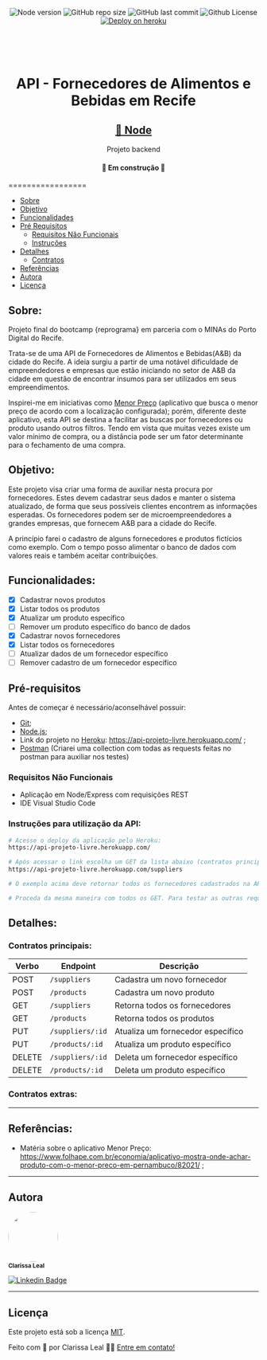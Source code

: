 <p align="center">
  <a> 
    <img alt="Node version" src="https://img.shields.io/badge/node-%3E%3D%206.0.0-brightgreen">
    <img alt="GitHub repo size" src="https://img.shields.io/github/repo-size/lealclarissa/api-projeto-livre">
    <img alt="GitHub last commit" src="https://img.shields.io/github/last-commit/lealclarissa/api-projeto-livre">
    <img alt="Github License" src="https://img.shields.io/github/license/lealclarissa/api-projeto-livre?logo=MIT">
    <a href="http://api-projeto-final.herokuapp.com/"><img src="https://img.shields.io/badge/deploy-heroku.com-blueviolet" alt="Deploy on heroku"></a>
  </a>
</p>

<!-- <h1 align="center">
  <img alt="FAEB Recife" title="#API - Fornecedores de Alimentos e Bebidas em Recife" src="./assets/banner.png" />
</h1> -->

<h1 align="center">
    <br>
    <p align="center">API - Fornecedores de Alimentos e Bebidas em Recife<p>
</h1>

<h2 align="center">
    <a href="https://nodejs.org/pt-br/">🔗 Node</a>
</h2>
<p align="center"> Projeto backend</p>

<h4 align="center"> 
	🚧  Em construção  🚧
</h4>

=================

<!--ts-->

- [Sobre](#sobre)
- [Objetivo](#objetivo)
- [Funcionalidades](#funcionalidades)
- [Pré Requisitos](#pré-requisitos)
  - [Requisitos Não Funcionais](#requisitos-não-funcionais)
  - [Instruções](#instruções-para-utilização-da-api)
- [Detalhes](#detalhes)
  - [Contratos](#contratos-principais)
- [Referências](#referências)
- [Autora](#autora)
- [Licença](#licença)
<!--te-->

## Sobre:

Projeto final do bootcamp {reprograma} em parceria com o MINAs do Porto Digital do Recife.

Trata-se de uma API de Fornecedores de Alimentos e Bebidas(A&B) da cidade do Recife. A ideia surgiu a partir de uma notável dificuldade de empreendedores e empresas que estão iniciando no setor de A&B da cidade em questão de encontrar insumos para ser utilizados em seus empreendimentos.

Inspirei-me em iniciativas como [Menor Preço](https://play.google.com/store/apps/details?id=br.gov.pr.celepar.sefa.mp&hl=pt_BR) (aplicativo que busca o menor preço de acordo com a localização configurada); porém, diferente deste aplicativo, esta API se destina a facilitar as buscas por fornecedores ou produto usando outros filtros. Tendo em vista que muitas vezes existe um valor mínimo de compra, ou a distância pode ser um fator determinante para o fechamento de uma compra.

## Objetivo:

Este projeto visa criar uma forma de auxiliar nesta procura por fornecedores. Estes devem cadastrar seus dados e manter o sistema atualizado, de forma que seus possíveis clientes encontrem as informações esperadas. Os fornecedores podem ser de microempreendedores a grandes empresas, que fornecem A&B para a cidade do Recife.

A princípio farei o cadastro de alguns fornecedores e produtos fictícios como exemplo. Com o tempo posso alimentar o banco de dados com valores reais e também aceitar contribuições.

## Funcionalidades:

- [x] Cadastrar novos produtos
- [x] Listar todos os produtos
- [x] Atualizar um produto específico
- [ ] Remover um produto específico do banco de dados
- [x] Cadastrar novos fornecedores
- [x] Listar todos os fornecedores
- [ ] Atualizar dados de um fornecedor específico
- [ ] Remover cadastro de um fornecedor específico

## Pré-requisitos

Antes de começar é necessário/aconselhável possuir:

- [Git](https://git-scm.com/);
- [Node.js](https://nodejs.org/pt-br/);
- Link do projeto no [Heroku](https://www.heroku.com/): https://api-projeto-livre.herokuapp.com/ ;
- [Postman](https://www.postman.com/) (Criarei uma collection com todas as requests feitas no postman para auxiliar nos testes)

### Requisitos Não Funcionais

- Aplicação em Node/Express com requisições REST
- IDE Visual Studio Code

### Instruções para utilização da API:

```bash
# Acesse o deploy da aplicação pelo Heroku:
https://api-projeto-livre.herokuapp.com/

# Após acessar o link escolha um GET da lista abaixo (contratos principais)  para testar. Vá até a barra de endereço e acrescente o endponint no final. Ex:
https://api-projeto-livre.herokuapp.com/suppliers

# O exemplo acima deve retornar todos os fornecedores cadastrados na API

# Proceda da mesma maneira com todos os GET. Para testar as outras requisições (POST, PUT, DELETE) eu utilizei o Postman
```

## Detalhes:

### Contratos principais:

| Verbo  | Endpoint         | Descrição                         |
| ------ | ---------------- | --------------------------------- |
| POST   | `/suppliers`     | Cadastra um novo fornecedor       |
| POST   | `/products`      | Cadastra um novo produto          |
| GET    | `/suppliers`     | Retorna todos os fornecedores     |
| GET    | `/products`      | Retorna todos os produtos         |
| PUT    | `/suppliers/:id` | Atualiza um fornecedor específico |
| PUT    | `/products/:id`  | Atualiza um produto específico    |
| DELETE | `/suppliers/:id` | Deleta um fornecedor específico   |
| DELETE | `/products/:id`  | Deleta um produto específico      |

### Contratos extras:

---

## Referências:

- Matéria sobre o aplicativo Menor Preço: https://www.folhape.com.br/economia/aplicativo-mostra-onde-achar-produto-com-o-menor-preco-em-pernambuco/82021/ ;

---

## Autora

<a>
 <img style="border-radius: 50%;" src="https://avatars2.githubusercontent.com/u/69424163?s=400&u=6c4ceb2494ca08ef4a05454277aee432c6b5644f&v=4" width="100px;" alt=""/>
 <br />
 <sub><b>Clarissa Leal</b></sub>
</a>

[![Linkedin Badge](https://img.shields.io/badge/-Clarissa-blue?style=flat-square&logo=Linkedin&logoColor=white&link=https://www.linkedin.com/in/clarissa-leal/)](https://www.linkedin.com/in/clarissa-leal/)

---

## Licença

Este projeto está sob a licença [MIT](./LICENSE.md).

Feito com :purple_heart: por Clarissa Leal 👋🏽 [Entre em contato!](https://www.linkedin.com/in/clarissa-leal/)
